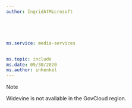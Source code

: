 ```yaml
---
author: IngridAtMicrosoft





ms.service: media-services


ms.topic: include
ms.date: 09/30/2020
ms.author: inhenkel
---
```


> [!NOTE]
> Widevine is not available in the GovCloud region.